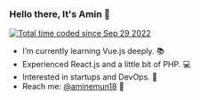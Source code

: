 ### Hello there, It's Amin 👋

[<img src="https://wakatime.com/badge/user/06ea4e7e-6a57-40c1-ad9c-151ac361c86e.svg" alt="Total time coded since Sep 29 2022" />](https://wakatime.com/@06ea4e7e-6a57-40c1-ad9c-151ac361c86e)

-  I’m currently learning Vue.js deeply. 📚
-  Experienced React.js and a little bit of PHP. 💻
-  Interested in startups and DevOps. 🌱
-  Reach me: [@aminemun18](https://t.me/aminemun18) 🤙

<br/>

<!-- [![Anurag's GitHub stats](https://github-readme-stats-ma-mahmudi.vercel.app/api?username=ma-mahmudi&show_icons=true&theme=github_dark&hide_border=true&card_width=400)![Top Langs](https://github-readme-stats-ma-mahmudi.vercel.app/api/top-langs/?username=ma-mahmudi&layout=compact&theme=github_dark&hide_border=true&card_width=350)](https://github.com/MA-Mahmudi)
 -->
